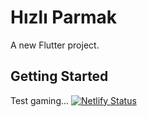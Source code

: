# Hızlı Parmak

A new Flutter project.

## Getting Started

Test gaming... 
[![Netlify Status](https://api.netlify.com/api/v1/badges/39fad6ab-58b6-438d-a89c-687f3ef234b6/deploy-status)](https://app.netlify.com/sites/fast-fingers1/deploys)
